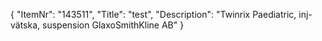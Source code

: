{
  "ItemNr": "143511",
  "Title": "test",
  "Description": "Twinrix Paediatric, inj-vätska, suspension GlaxoSmithKline AB"
}